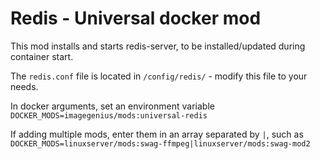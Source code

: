 # Redis - Universal docker mod

This mod installs and starts redis-server, to be installed/updated during container start.

The `redis.conf` file is located in `/config/redis/` - modify this file to your needs.

In docker arguments, set an environment variable `DOCKER_MODS=imagegenius/mods:universal-redis`

If adding multiple mods, enter them in an array separated by `|`, such as `DOCKER_MODS=linuxserver/mods:swag-ffmpeg|linuxserver/mods:swag-mod2`
